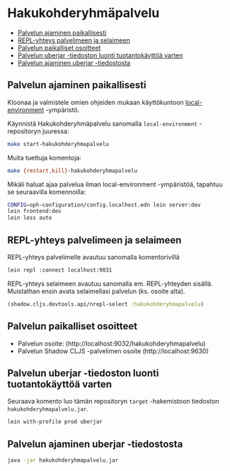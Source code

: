 # Hakukohderyhmäpalvelu

* [Palvelun ajaminen paikallisesti](#palvelun-ajaminen-paikallisesti)
* [REPL-yhteys palvelimeen ja selaimeen](#repl-yhteys-palvelimeen-ja-selaimeen)
* [Palvelun paikalliset osoitteet](#palvelun-paikalliset-osoitteet)
* [Palvelun uberjar -tiedoston luonti tuotantokäyttöä varten](#palvelun-uberjar--tiedoston-luonti-tuotantok%C3%A4ytt%C3%B6%C3%A4-varten)
* [Palvelun ajaminen uberjar -tiedostosta](#palvelun-ajaminen-uberjar--tiedostosta)

## Palvelun ajaminen paikallisesti

Kloonaa ja valmistele omien ohjeiden mukaan käyttökuntoon [local-environment](https://github.com/Opetushallitus/local-environment) -ympäristö.

Käynnistä Hakukohderyhmäpalvelu sanomalla `local-environment` -repositoryn juuressa:
 
```sh
make start-hakukohderyhmapalvelu
```

Muita tuettuja komentoja: 

```sh
make {restart,kill}-hakukohderyhmapalvelu
```

Mikäli haluat ajaa palvelua ilman local-environment -ympäristöä, tapahtuu se seuraavilla komennoilla:

```sh
CONFIG=oph-configuration/config.localhost.edn lein server:dev
lein frontend:dev
lein less auto
```

## REPL-yhteys palvelimeen ja selaimeen

REPL-yhteys palvelimelle avautuu sanomalla komentorivillä

```sh
lein repl :connect localhost:9031
```

REPL-yhteys selaimeen avautuu sanomalla em. REPL-yhteyden sisällä. Muistathan ensin avata selaimellasi palvelun (ks. osoite alta).

```clj
(shadow.cljs.devtools.api/nrepl-select :hakukohderyhmapalvelu)
```

## Palvelun paikalliset osoitteet

* Palvelun osoite: (http://localhost:9032/hakukohderyhmapalvelu)
* Palvelun Shadow CLJS -palvelimen osoite (http://localhost:9630)

## Palvelun uberjar -tiedoston luonti tuotantokäyttöä varten

Seuraava komento luo tämän repositoryn `target` -hakemistoon tiedoston `hakukohderyhmapalvelu.jar`.

```sh
lein with-profile prod uberjar
```

## Palvelun ajaminen uberjar -tiedostosta

```sh
java -jar hakukohderyhmapalvelu.jar
```
